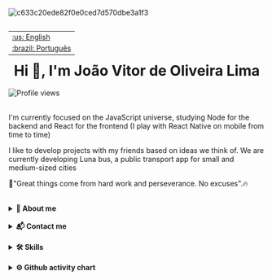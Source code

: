 ![c633c20ede82f0e0ced7d570dbe3a1f3](https://user-images.githubusercontent.com/70382532/138322189-2db8df52-9dcb-40a0-88a8-c365466bd33d.gif)

<table align="right">
 <tr><td><a href="./README_EN.md">:us: English</a></td></tr>
 <tr><td><a href="./README.md">:brazil: Português</a></td></tr>
</table>

<h1 align="center">Hi 👋, I'm João Vitor de Oliveira Lima</h1>

<div> 
  <img src="https://komarev.com/ghpvc/?username=jvolima&color=yellow" alt="Profile views" /> 
</div>

<br />

<p>I'm currently focused on the JavaScript universe, studying Node for the backend and React for the frontend (I play with React Native on mobile from time to time)

I like to develop projects with my friends based on ideas we think of. We are currently developing Luna bus, a public transport app for small and medium-sized cities

🚀"Great things come from hard work and perseverance. No excuses".🔥
</p>

<br />

<details>
  <summary><strong>👤 About me</strong></summary>

  - 🔥 Junior Frontend Developer

  - 🗣️ Advanced English

  - 📝 [Resume](https://docs.google.com/document/d/1i0MZyY3jptQRNlXkLgVSV7h-aMFPmCGdg2Wo1b-TcKU/edit?usp=sharing)

  - 📱 [Portfolio](https://portifolio-jvolima.vercel.app/)

  - 🔭 Currently I am studying on [Rocketseat](https://github.com/Rocketseat)

  - 💻 Outstanding personal projects: [Devlândia](https://github.com/jvolima/dev-landia) and [Luna bus](https://lunabus.com.br)

  - 👨‍💻 All of my projects are available on [my repository](https://github.com/jvolima?tab=repositories)

  - ▶️ I participate in the channel [Dev Lândia](https://www.youtube.com/@devlandia)

  - 💬 Ask me about **React, Typescript, Clean Architecture, TDD, Next and Node**
</details>

<br />

<details>
  <summary><strong>📬 Contact me</strong></summary>
  <div>
    <br />
    <a href="mailto:jvolima2004@gmail.com">
      <img 
        src="https://img.shields.io/badge/Gmail-D14836?style=for-the-badge&amp;logo=Gmail&amp;logoColor=white" alt="gmail">
    </a>
    <a href="https://www.instagram.com/jvolima1/">
      <img 
        src="https://img.shields.io/badge/Instagram-E4405F?style=for-the-badge&amp;logo=instagram&amp;logoColor=white" 
        alt="instagram">
    </a>
    <a href="https://www.linkedin.com/in/jo%C3%A3o-vitor-de-oliveira-lima-36b573215">
      <img 
        src="https://img.shields.io/badge/Linkedin-0077B5?style=for-the-badge&amp;logo=LinkedIn&amp;logoColor=white" 
        alt="linked-in">
    </a>
    <a href="https://app.rocketseat.com.br/me/jvolima2004-1625102958210">
      <img src="./Rocketseat-icon.png"  
      height="27.5" 
      alt="rocketseat">
    </a>
  </div>
</details>

<br />

<details>
    <summary><strong>🛠 Skills</strong></summary>
    <br />
    - Languages
    <div style="display: inline_block">
      <img align="center" alt="JS" height="30" width="40" src="https://raw.githubusercontent.com/devicons/devicon/master/icons/javascript/javascript-plain.svg" />
      <img align="center" alt="Typescript" height="30" width="40" src="https://raw.githubusercontent.com/devicons/devicon/master/icons/typescript/typescript-original.svg" />
      <img align="center" alt="Java" height="30" width="40" src="https://cdn.jsdelivr.net/gh/devicons/devicon/icons/java/java-original.svg" />
    </div>
    <br />
    - Frontend
    <div style="display: inline_block">
      <img align="center" alt="React" height="30" width="40" src="https://cdn.jsdelivr.net/gh/devicons/devicon/icons/react/react-original.svg" />
      <img align="center" alt="Next" height="30" width="40" src="https://cdn.jsdelivr.net/gh/devicons/devicon/icons/nextjs/nextjs-line.svg" />
      <img align="center" alt="HTML" height="30" width="40" src="https://raw.githubusercontent.com/devicons/devicon/master/icons/html5/html5-original.svg" />
      <img align="center" alt="CSS" height="30" width="40" src="https://raw.githubusercontent.com/devicons/devicon/master/icons/css3/css3-original.svg" />
    </div>
    <br />
    - Backend
    <div style="display: inline_block">
      <img align="center" alt="Node" height="30" width="40" src="https://cdn.jsdelivr.net/gh/devicons/devicon/icons/nodejs/nodejs-original.svg" />
      <img align="center" alt="Nestjs" height="30" width="40" src="https://cdn.jsdelivr.net/gh/devicons/devicon/icons/nestjs/nestjs-plain.svg" />
      <img align="center" alt="Postgresql" height="30" width="40" src="https://cdn.jsdelivr.net/gh/devicons/devicon/icons/postgresql/postgresql-original.svg" />
      <img align="center" alt="Mysql" height="32" width="42" src="https://cdn.jsdelivr.net/gh/devicons/devicon/icons/mysql/mysql-original.svg" />
    </div>
    <br />
    - Other technologies
    <div style="display: inline_block">
      <img align="center" alt="Git" height="30" width="40" src="https://cdn.jsdelivr.net/gh/devicons/devicon/icons/git/git-original.svg" />
      <img align="center" alt="Jest" height="30" width="40" src="https://cdn.jsdelivr.net/gh/devicons/devicon/icons/jest/jest-plain.svg" />
      <img align="center" alt="Docker" height="40" width="50" src="https://cdn.jsdelivr.net/gh/devicons/devicon/icons/docker/docker-original.svg" />
    </div>
</details>

<br />

<details>
  <summary><strong>⚙️ Github activity chart</strong></summary>
  <div align="center">
    <br>
    <div align="center">
      <img height="150em" src="https://github-profile-summary-cards.vercel.app/api/cards/stats?username=jvolima&theme=radical"/>
    </div>    
    <br>
    <div align="center">
      <img height="150em" src="https://github-profile-summary-cards.vercel.app/api/cards/repos-per-language?username=jvolima&theme=radical"/>
      <img height="150em" src="https://github-profile-summary-cards.vercel.app/api/cards/most-commit-language?username=jvolima&theme=radical"/>
    </div>
    <br>
    <div align="center">
      <img height="150em" src="https://github-profile-summary-cards.vercel.app/api/cards/profile-details?username=jvolima&theme=radical"/>
    </div>
    <br> 
    <div align="center">
      <img src="http://github-readme-streak-stats.herokuapp.com/?user=jvolima&theme=radical&date_format=M%20j%5B%2C%20Y%5D" />
    </div>
  </div>
</details>

